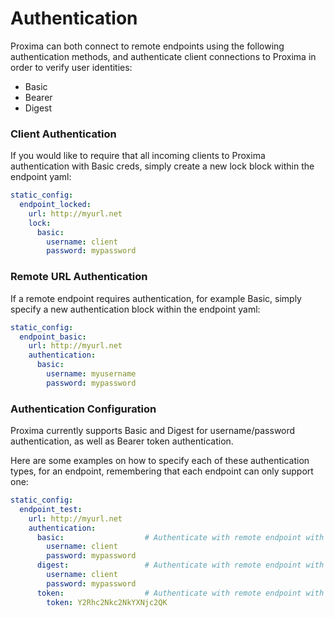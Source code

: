 # Authentication

Proxima can both connect to remote endpoints using the following authentication methods, and authenticate client connections to Proxima in order to verify user identities:
- Basic  
- Bearer  
- Digest

### Client Authentication

If you would like to require that all incoming clients to Proxima authentication with Basic creds, simply create a new lock block within the endpoint yaml:

```yaml
static_config:
  endpoint_locked:
    url: http://myurl.net
    lock:
      basic:
        username: client
        password: mypassword
```

### Remote URL Authentication

If a remote endpoint requires authentication, for example Basic, simply specify a new authentication block within the endpoint yaml:

```yaml
static_config:
  endpoint_basic:
    url: http://myurl.net
    authentication:
      basic:
        username: myusername
        password: mypassword
```

### Authentication Configuration

Proxima currently supports Basic and Digest for username/password authentication, as well as Bearer token authentication. 

Here are some examples on how to specify each of these authentication types, for an endpoint, remembering that each endpoint can only support one:
```yaml
static_config:
  endpoint_test:
    url: http://myurl.net
    authentication:
      basic:                  # Authenticate with remote endpoint with Basic
        username: client
        password: mypassword
      digest:                 # Authenticate with remote endpoint with Digest
        username: client
        password: mypassword
      token:                  # Authenticate with remote endpoint with Token
        token: Y2Rhc2Nkc2NkYXNjc2QK


